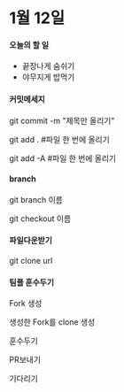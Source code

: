 # 1월 12일

#### 오늘의 할 일

* 끝장나게 숨쉬기
* 야무지게 밥먹기

#### 커밋메세지

git commit -m "제목만 올리기"

git add . #파일 한 번에 올리기

git add -A #파일 한 번에 올리기

#### branch 

git branch 이름

git checkout 이름 

#### 파일다운받기 

git clone url

#### 팀플 훈수두기 

Fork 생성

생성한 Fork를 clone 생성

훈수두기

PR보내기

기다리기
